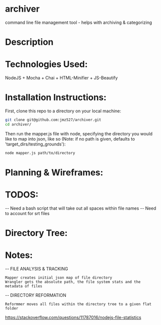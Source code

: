 # archiver
command line file management tool - helps with archiving &amp; categorizing

# Description

# Technologies Used:

NodeJS + Mocha + Chai + HTML-Minifier + JS-Beautify

# Installation Instructions:

First, clone this repo to a directory on your local machine:

```sh
git clone git@github.com:jmz527/archiver.git
cd archiver/
```

Then run the mapper.js file with node, specifying the directory you would like to map into json, like so (Note: if no path is given, defaults to 'target_dirs/testing_grounds'):

```sh
node mapper.js path/to/directory
```

# Planning & Wireframes:


# TODOS:

-- Need a bash script that will take out all spaces within file names
-- Need to account for srt files


# Directory Tree:

# Notes:

-- FILE ANALYSIS & TRACKING

	Mapper creates initial json map of file directory
	Wrangler gets the absolute path, the file system stats and the metadata of files


-- DIRECTORY REFORMATION

	Reformmer moves all files within the directory tree to a given flat folder

https://stackoverflow.com/questions/11787016/nodejs-file-statistics